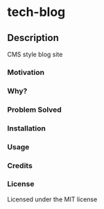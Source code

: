 # tech-blog

## Description
CMS style blog site


### Motivation

### Why?

### Problem Solved

### Installation

### Usage

### Credits

### License

Licensed under the MIT license